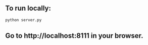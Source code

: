 ## To run locally:

```python
python server.py
```

## Go to http://localhost:8111 in your browser.
